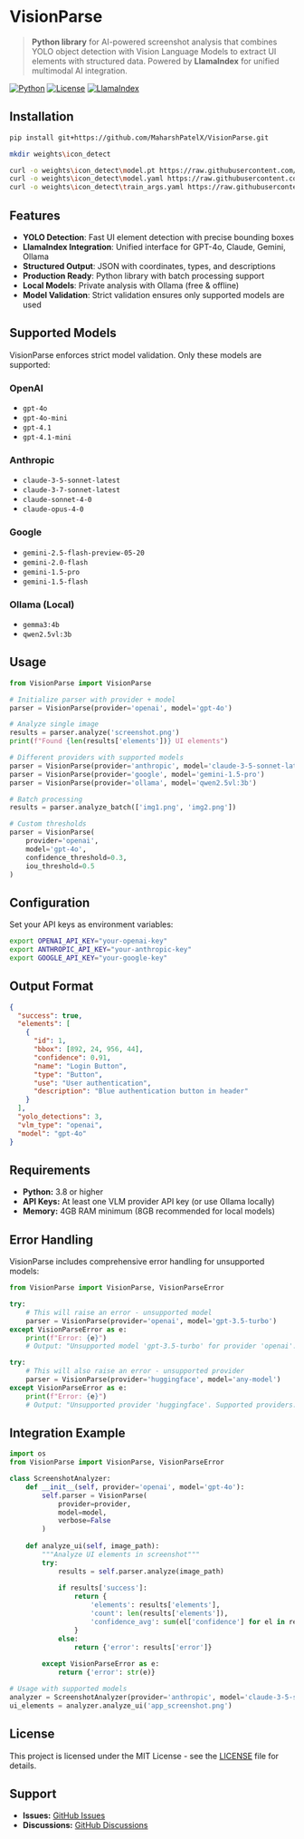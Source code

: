 # VisionParse

> **Python library** for AI-powered screenshot analysis that combines YOLO object detection with Vision Language Models to extract UI elements with structured data. Powered by **LlamaIndex** for unified multimodal AI integration.

[![Python](https://img.shields.io/badge/Python-3.8+-blue.svg)](https://python.org)
[![License](https://img.shields.io/badge/License-MIT-green.svg)](LICENSE)
[![LlamaIndex](https://img.shields.io/badge/Powered%20by-LlamaIndex-orange.svg)](https://www.llamaindex.ai/)

## Installation

```bash
pip install git+https://github.com/MaharshPatelX/VisionParse.git
```
```bash
mkdir weights\icon_detect

curl -o weights\icon_detect\model.pt https://raw.githubusercontent.com/MaharshPatelX/VisionParse/refs/heads/main/weights/icon_detect/model.pt
curl -o weights\icon_detect\model.yaml https://raw.githubusercontent.com/MaharshPatelX/VisionParse/refs/heads/main/weights/icon_detect/model.yaml
curl -o weights\icon_detect\train_args.yaml https://raw.githubusercontent.com/MaharshPatelX/VisionParse/refs/heads/main/weights/icon_detect/train_args.yaml

```

## Features

- **YOLO Detection**: Fast UI element detection with precise bounding boxes
- **LlamaIndex Integration**: Unified interface for GPT-4o, Claude, Gemini, Ollama
- **Structured Output**: JSON with coordinates, types, and descriptions
- **Production Ready**: Python library with batch processing support
- **Local Models**: Private analysis with Ollama (free & offline)
- **Model Validation**: Strict validation ensures only supported models are used

## Supported Models

VisionParse enforces strict model validation. Only these models are supported:

### OpenAI
- `gpt-4o`
- `gpt-4o-mini`
- `gpt-4.1`
- `gpt-4.1-mini`

### Anthropic
- `claude-3-5-sonnet-latest`
- `claude-3-7-sonnet-latest`
- `claude-sonnet-4-0`
- `claude-opus-4-0`

### Google
- `gemini-2.5-flash-preview-05-20`
- `gemini-2.0-flash`
- `gemini-1.5-pro`
- `gemini-1.5-flash`

### Ollama (Local)
- `gemma3:4b`
- `qwen2.5vl:3b`

## Usage

```python
from VisionParse import VisionParse

# Initialize parser with provider + model
parser = VisionParse(provider='openai', model='gpt-4o')

# Analyze single image
results = parser.analyze('screenshot.png')
print(f"Found {len(results['elements'])} UI elements")

# Different providers with supported models
parser = VisionParse(provider='anthropic', model='claude-3-5-sonnet-latest')
parser = VisionParse(provider='google', model='gemini-1.5-pro')
parser = VisionParse(provider='ollama', model='qwen2.5vl:3b')

# Batch processing
results = parser.analyze_batch(['img1.png', 'img2.png'])

# Custom thresholds
parser = VisionParse(
    provider='openai', 
    model='gpt-4o',
    confidence_threshold=0.3,
    iou_threshold=0.5
)
```

## Configuration

Set your API keys as environment variables:
```bash
export OPENAI_API_KEY="your-openai-key"
export ANTHROPIC_API_KEY="your-anthropic-key"  
export GOOGLE_API_KEY="your-google-key"
```

## Output Format

```json
{
  "success": true,
  "elements": [
    {
      "id": 1,
      "bbox": [892, 24, 956, 44],
      "confidence": 0.91,
      "name": "Login Button",
      "type": "Button", 
      "use": "User authentication",
      "description": "Blue authentication button in header"
    }
  ],
  "yolo_detections": 3,
  "vlm_type": "openai",
  "model": "gpt-4o"
}
```

## Requirements

- **Python:** 3.8 or higher
- **API Keys:** At least one VLM provider API key (or use Ollama locally)
- **Memory:** 4GB RAM minimum (8GB recommended for local models)

## Error Handling

VisionParse includes comprehensive error handling for unsupported models:

```python
from VisionParse import VisionParse, VisionParseError

try:
    # This will raise an error - unsupported model
    parser = VisionParse(provider='openai', model='gpt-3.5-turbo')
except VisionParseError as e:
    print(f"Error: {e}")
    # Output: "Unsupported model 'gpt-3.5-turbo' for provider 'openai'. Supported models: ['gpt-4o', 'gpt-4o-mini', 'gpt-4.1', 'gpt-4.1-mini']"

try:
    # This will also raise an error - unsupported provider
    parser = VisionParse(provider='huggingface', model='any-model')
except VisionParseError as e:
    print(f"Error: {e}")
    # Output: "Unsupported provider 'huggingface'. Supported providers: ['openai', 'anthropic', 'google', 'ollama']"
```

## Integration Example

```python
import os
from VisionParse import VisionParse, VisionParseError

class ScreenshotAnalyzer:
    def __init__(self, provider='openai', model='gpt-4o'):
        self.parser = VisionParse(
            provider=provider,
            model=model,
            verbose=False
        )
    
    def analyze_ui(self, image_path):
        """Analyze UI elements in screenshot"""
        try:
            results = self.parser.analyze(image_path)
            
            if results['success']:
                return {
                    'elements': results['elements'],
                    'count': len(results['elements']),
                    'confidence_avg': sum(el['confidence'] for el in results['elements']) / len(results['elements'])
                }
            else:
                return {'error': results['error']}
                
        except VisionParseError as e:
            return {'error': str(e)}

# Usage with supported models
analyzer = ScreenshotAnalyzer(provider='anthropic', model='claude-3-5-sonnet-latest')
ui_elements = analyzer.analyze_ui('app_screenshot.png')
```

## License

This project is licensed under the MIT License - see the [LICENSE](LICENSE) file for details.

## Support

- **Issues:** [GitHub Issues](https://github.com/MaharshPatelX/VisionParse/issues)
- **Discussions:** [GitHub Discussions](https://github.com/MaharshPatelX/VisionParse/discussions)
